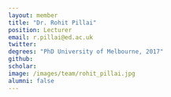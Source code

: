 ```yaml
---
layout: member
title: "Dr. Rohit Pillai"
position: Lecturer
email: r.pillai@ed.ac.uk
twitter: 
degrees: "PhD University of Melbourne, 2017"
github: 
scholar: 
image: /images/team/rohit_pillai.jpg
alumni: false
---
```


